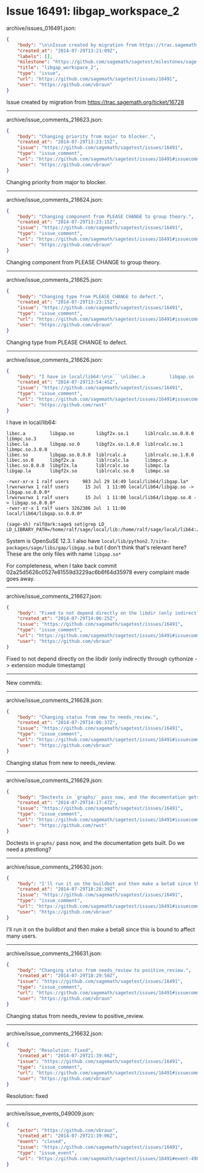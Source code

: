 # Issue 16491: libgap_workspace_2

archive/issues_016491.json:
```json
{
    "body": "\n\nIssue created by migration from https://trac.sagemath.org/ticket/16728\n\n",
    "created_at": "2014-07-29T13:21:09Z",
    "labels": [],
    "milestone": "https://github.com/sagemath/sagetest/milestones/sage-6.3",
    "title": "libgap_workspace_2",
    "type": "issue",
    "url": "https://github.com/sagemath/sagetest/issues/16491",
    "user": "https://github.com/vbraun"
}
```


Issue created by migration from https://trac.sagemath.org/ticket/16728





---

archive/issue_comments_216623.json:
```json
{
    "body": "Changing priority from major to blocker.",
    "created_at": "2014-07-29T13:23:15Z",
    "issue": "https://github.com/sagemath/sagetest/issues/16491",
    "type": "issue_comment",
    "url": "https://github.com/sagemath/sagetest/issues/16491#issuecomment-216623",
    "user": "https://github.com/vbraun"
}
```

Changing priority from major to blocker.



---

archive/issue_comments_216624.json:
```json
{
    "body": "Changing component from PLEASE CHANGE to group theory.",
    "created_at": "2014-07-29T13:23:15Z",
    "issue": "https://github.com/sagemath/sagetest/issues/16491",
    "type": "issue_comment",
    "url": "https://github.com/sagemath/sagetest/issues/16491#issuecomment-216624",
    "user": "https://github.com/vbraun"
}
```

Changing component from PLEASE CHANGE to group theory.



---

archive/issue_comments_216625.json:
```json
{
    "body": "Changing type from PLEASE CHANGE to defect.",
    "created_at": "2014-07-29T13:23:15Z",
    "issue": "https://github.com/sagemath/sagetest/issues/16491",
    "type": "issue_comment",
    "url": "https://github.com/sagemath/sagetest/issues/16491#issuecomment-216625",
    "user": "https://github.com/vbraun"
}
```

Changing type from PLEASE CHANGE to defect.



---

archive/issue_comments_216626.json:
```json
{
    "body": "I have in local/lib64:\n\n```\nlibec.a         libgap.so        libgf2x.so.1      liblrcalc.so.0.0.0  libmpc.so.3\nlibec.la        libgap.so.0      libgf2x.so.1.0.0  liblrcalc.so.1      libmpc.so.3.0.0\nlibec.so        libgap.so.0.0.0  liblrcalc.a       liblrcalc.so.1.0.0\nlibec.so.0      libgf2x.a        liblrcalc.la      libmpc.a\nlibec.so.0.0.0  libgf2x.la       liblrcalc.so      libmpc.la\nlibgap.la       libgf2x.so       liblrcalc.so.0    libmpc.so\n\n-rwxr-xr-x 1 ralf users     983 Jul 29 14:49 local/lib64/libgap.la*\nlrwxrwxrwx 1 ralf users      15 Jul  1 11:00 local/lib64/libgap.so -> libgap.so.0.0.0*\nlrwxrwxrwx 1 ralf users      15 Jul  1 11:00 local/lib64/libgap.so.0 -> libgap.so.0.0.0*\n-rwxr-xr-x 1 ralf users 3262386 Jul  1 11:00 local/lib64/libgap.so.0.0.0*\n\n(sage-sh) ralf@ark:sage$ set|grep LD_\nLD_LIBRARY_PATH=/home/ralf/sage/local/lib:/home/ralf/sage/local/lib64:/home/ralf/sage/local/lib/R/lib\n```\nSystem is OpenSuSE 12.3.\nI also have `local/lib/python2.7/site-packages/sage/libs/gap/libgap.so` but I don't think that's relevant here? These are the only files with name `libgap.so*`\n\n\n\nFor completeness, when I take back commit 02a25d5626c0527e81559d3229ac6b6f64d35978 every complaint made goes away.",
    "created_at": "2014-07-29T13:54:45Z",
    "issue": "https://github.com/sagemath/sagetest/issues/16491",
    "type": "issue_comment",
    "url": "https://github.com/sagemath/sagetest/issues/16491#issuecomment-216626",
    "user": "https://github.com/rwst"
}
```

I have in local/lib64:

```
libec.a         libgap.so        libgf2x.so.1      liblrcalc.so.0.0.0  libmpc.so.3
libec.la        libgap.so.0      libgf2x.so.1.0.0  liblrcalc.so.1      libmpc.so.3.0.0
libec.so        libgap.so.0.0.0  liblrcalc.a       liblrcalc.so.1.0.0
libec.so.0      libgf2x.a        liblrcalc.la      libmpc.a
libec.so.0.0.0  libgf2x.la       liblrcalc.so      libmpc.la
libgap.la       libgf2x.so       liblrcalc.so.0    libmpc.so

-rwxr-xr-x 1 ralf users     983 Jul 29 14:49 local/lib64/libgap.la*
lrwxrwxrwx 1 ralf users      15 Jul  1 11:00 local/lib64/libgap.so -> libgap.so.0.0.0*
lrwxrwxrwx 1 ralf users      15 Jul  1 11:00 local/lib64/libgap.so.0 -> libgap.so.0.0.0*
-rwxr-xr-x 1 ralf users 3262386 Jul  1 11:00 local/lib64/libgap.so.0.0.0*

(sage-sh) ralf@ark:sage$ set|grep LD_
LD_LIBRARY_PATH=/home/ralf/sage/local/lib:/home/ralf/sage/local/lib64:/home/ralf/sage/local/lib/R/lib
```
System is OpenSuSE 12.3.
I also have `local/lib/python2.7/site-packages/sage/libs/gap/libgap.so` but I don't think that's relevant here? These are the only files with name `libgap.so*`



For completeness, when I take back commit 02a25d5626c0527e81559d3229ac6b6f64d35978 every complaint made goes away.



---

archive/issue_comments_216627.json:
```json
{
    "body": "Fixed to not depend directly on the libdir (only indirectly through cythonize -> extension module timestamp)\n\n---\nNew commits:",
    "created_at": "2014-07-29T14:06:25Z",
    "issue": "https://github.com/sagemath/sagetest/issues/16491",
    "type": "issue_comment",
    "url": "https://github.com/sagemath/sagetest/issues/16491#issuecomment-216627",
    "user": "https://github.com/vbraun"
}
```

Fixed to not depend directly on the libdir (only indirectly through cythonize -> extension module timestamp)

---
New commits:



---

archive/issue_comments_216628.json:
```json
{
    "body": "Changing status from new to needs_review.",
    "created_at": "2014-07-29T14:06:37Z",
    "issue": "https://github.com/sagemath/sagetest/issues/16491",
    "type": "issue_comment",
    "url": "https://github.com/sagemath/sagetest/issues/16491#issuecomment-216628",
    "user": "https://github.com/vbraun"
}
```

Changing status from new to needs_review.



---

archive/issue_comments_216629.json:
```json
{
    "body": "Doctests in `graphs/` pass now, and the documentation gets built. Do we need a ptestlong?",
    "created_at": "2014-07-29T14:17:47Z",
    "issue": "https://github.com/sagemath/sagetest/issues/16491",
    "type": "issue_comment",
    "url": "https://github.com/sagemath/sagetest/issues/16491#issuecomment-216629",
    "user": "https://github.com/rwst"
}
```

Doctests in `graphs/` pass now, and the documentation gets built. Do we need a ptestlong?



---

archive/issue_comments_216630.json:
```json
{
    "body": "I'll run it on the buildbot and then make a beta8 since this is bound to affect many users.",
    "created_at": "2014-07-29T18:28:39Z",
    "issue": "https://github.com/sagemath/sagetest/issues/16491",
    "type": "issue_comment",
    "url": "https://github.com/sagemath/sagetest/issues/16491#issuecomment-216630",
    "user": "https://github.com/vbraun"
}
```

I'll run it on the buildbot and then make a beta8 since this is bound to affect many users.



---

archive/issue_comments_216631.json:
```json
{
    "body": "Changing status from needs_review to positive_review.",
    "created_at": "2014-07-29T18:29:50Z",
    "issue": "https://github.com/sagemath/sagetest/issues/16491",
    "type": "issue_comment",
    "url": "https://github.com/sagemath/sagetest/issues/16491#issuecomment-216631",
    "user": "https://github.com/vbraun"
}
```

Changing status from needs_review to positive_review.



---

archive/issue_comments_216632.json:
```json
{
    "body": "Resolution: fixed",
    "created_at": "2014-07-29T21:39:06Z",
    "issue": "https://github.com/sagemath/sagetest/issues/16491",
    "type": "issue_comment",
    "url": "https://github.com/sagemath/sagetest/issues/16491#issuecomment-216632",
    "user": "https://github.com/vbraun"
}
```

Resolution: fixed



---

archive/issue_events_049009.json:
```json
{
    "actor": "https://github.com/vbraun",
    "created_at": "2014-07-29T21:39:06Z",
    "event": "closed",
    "issue": "https://github.com/sagemath/sagetest/issues/16491",
    "type": "issue_event",
    "url": "https://github.com/sagemath/sagetest/issues/16491#event-49009"
}
```
